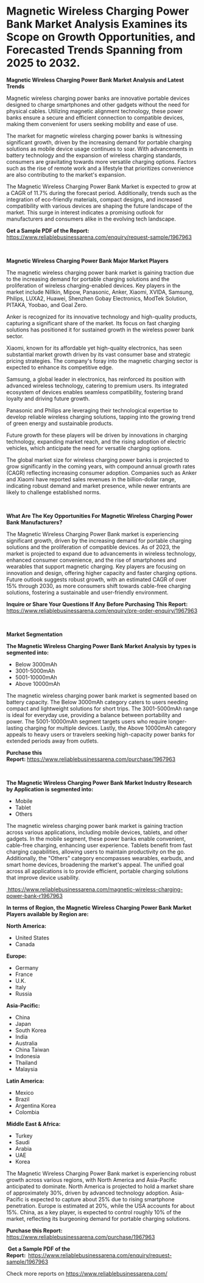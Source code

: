 <p><h1>Magnetic Wireless Charging Power Bank Market Analysis Examines its Scope on Growth Opportunities, and Forecasted Trends Spanning from 2025 to 2032.</h1></p><p><strong>Magnetic Wireless Charging Power Bank Market Analysis and Latest Trends</strong></p>
<p><p>Magnetic wireless charging power banks are innovative portable devices designed to charge smartphones and other gadgets without the need for physical cables. Utilizing magnetic alignment technology, these power banks ensure a secure and efficient connection to compatible devices, making them convenient for users seeking mobility and ease of use. </p><p>The market for magnetic wireless charging power banks is witnessing significant growth, driven by the increasing demand for portable charging solutions as mobile device usage continues to soar. With advancements in battery technology and the expansion of wireless charging standards, consumers are gravitating towards more versatile charging options. Factors such as the rise of remote work and a lifestyle that prioritizes convenience are also contributing to the market's expansion.</p><p>The Magnetic Wireless Charging Power Bank Market is expected to grow at a CAGR of 11.7% during the forecast period. Additionally, trends such as the integration of eco-friendly materials, compact designs, and increased compatibility with various devices are shaping the future landscape of the market. This surge in interest indicates a promising outlook for manufacturers and consumers alike in the evolving tech landscape.</p></p>
<p><strong>Get a Sample PDF of the Report:&nbsp;</strong> <a href="https://www.reliablebusinessarena.com/enquiry/request-sample/1967963?utm_campaign=2396&utm_medium=2&utm_source=Github&utm_content=ia&utm_term=06042025&utm_id=magnetic-wireless-charging-power-bank">https://www.reliablebusinessarena.com/enquiry/request-sample/1967963</a></p>
<p>&nbsp;</p>
<p><strong>Magnetic Wireless Charging Power Bank Major Market Players</strong></p>
<p><p>The magnetic wireless charging power bank market is gaining traction due to the increasing demand for portable charging solutions and the proliferation of wireless charging-enabled devices. Key players in the market include Nillkin, Mipow, Panasonic, Anker, Xiaomi, XVIDA, Samsung, Philips, LUXA2, Huawei, Shenzhen Gobay Electronics, ModTek Solution, PITAKA, Yoobao, and Goal Zero.</p><p>Anker is recognized for its innovative technology and high-quality products, capturing a significant share of the market. Its focus on fast charging solutions has positioned it for sustained growth in the wireless power bank sector.</p><p>Xiaomi, known for its affordable yet high-quality electronics, has seen substantial market growth driven by its vast consumer base and strategic pricing strategies. The company's foray into the magnetic charging sector is expected to enhance its competitive edge.</p><p>Samsung, a global leader in electronics, has reinforced its position with advanced wireless technology, catering to premium users. Its integrated ecosystem of devices enables seamless compatibility, fostering brand loyalty and driving future growth.</p><p>Panasonic and Philips are leveraging their technological expertise to develop reliable wireless charging solutions, tapping into the growing trend of green energy and sustainable products.</p><p>Future growth for these players will be driven by innovations in charging technology, expanding market reach, and the rising adoption of electric vehicles, which anticipate the need for versatile charging options.</p><p>The global market size for wireless charging power banks is projected to grow significantly in the coming years, with compound annual growth rates (CAGR) reflecting increasing consumer adoption. Companies such as Anker and Xiaomi have reported sales revenues in the billion-dollar range, indicating robust demand and market presence, while newer entrants are likely to challenge established norms.</p></p>
<p>&nbsp;</p>
<p><strong>What Are The Key Opportunities For Magnetic Wireless Charging Power Bank Manufacturers?</strong></p>
<p><p>The Magnetic Wireless Charging Power Bank market is experiencing significant growth, driven by the increasing demand for portable charging solutions and the proliferation of compatible devices. As of 2023, the market is projected to expand due to advancements in wireless technology, enhanced consumer convenience, and the rise of smartphones and wearables that support magnetic charging. Key players are focusing on innovation and design, offering higher capacity and faster charging options. Future outlook suggests robust growth, with an estimated CAGR of over 15% through 2030, as more consumers shift towards cable-free charging solutions, fostering a sustainable and user-friendly environment.</p></p>
<p><strong>Inquire or Share Your Questions If Any Before Purchasing This Report:</strong> <a href="https://www.reliablebusinessarena.com/enquiry/pre-order-enquiry/1967963?utm_campaign=2396&utm_medium=2&utm_source=Github&utm_content=ia&utm_term=06042025&utm_id=magnetic-wireless-charging-power-bank">https://www.reliablebusinessarena.com/enquiry/pre-order-enquiry/1967963</a></p>
<p>&nbsp;</p>
<p><strong>Market Segmentation</strong></p>
<p><strong>The Magnetic Wireless Charging Power Bank Market Analysis by types is segmented into:</strong></p>
<p><ul><li>Below 3000mAh</li><li>3001-5000mAh</li><li>5001-10000mAh</li><li>Above 10000mAh</li></ul></p>
<p><p>The magnetic wireless charging power bank market is segmented based on battery capacity. The Below 3000mAh category caters to users needing compact and lightweight solutions for short trips. The 3001-5000mAh range is ideal for everyday use, providing a balance between portability and power. The 5001-10000mAh segment targets users who require longer-lasting charging for multiple devices. Lastly, the Above 10000mAh category appeals to heavy users or travelers seeking high-capacity power banks for extended periods away from outlets.</p></p>
<p><strong>Purchase this Report:&nbsp;</strong><a href="https://www.reliablebusinessarena.com/purchase/1967963?utm_campaign=2396&utm_medium=2&utm_source=Github&utm_content=ia&utm_term=06042025&utm_id=magnetic-wireless-charging-power-bank">https://www.reliablebusinessarena.com/purchase/1967963</a></p>
<p>&nbsp;</p>
<p><strong>The Magnetic Wireless Charging Power Bank Market Industry Research by Application is segmented into:</strong></p>
<p><ul><li>Mobile</li><li>Tablet</li><li>Others</li></ul></p>
<p><p>The magnetic wireless charging power bank market is gaining traction across various applications, including mobile devices, tablets, and other gadgets. In the mobile segment, these power banks enable convenient, cable-free charging, enhancing user experience. Tablets benefit from fast charging capabilities, allowing users to maintain productivity on the go. Additionally, the "Others" category encompasses wearables, earbuds, and smart home devices, broadening the market's appeal. The unified goal across all applications is to provide efficient, portable charging solutions that improve device usability.</p></p>
<p><a href="https://www.reliablebusinessarena.com/magnetic-wireless-charging-power-bank-r1967963?utm_campaign=2396&utm_medium=2&utm_source=Github&utm_content=ia&utm_term=06042025&utm_id=magnetic-wireless-charging-power-bank">&nbsp;https://www.reliablebusinessarena.com/magnetic-wireless-charging-power-bank-r1967963</a></p>
<p><strong>In terms of Region, the Magnetic Wireless Charging Power Bank Market Players available by Region are:</strong></p>
<p>
    <p> <strong> North America: </strong>
        <ul>
            <li>United States</li>
            <li>Canada</li>
        </ul>
        </p> 
    <p> <strong> Europe: </strong>
        <ul>
            <li>Germany</li>
            <li>France</li>
            <li>U.K.</li>
            <li>Italy</li>
            <li>Russia</li>
        </ul>
        </p> 
    <p> <strong> Asia-Pacific: </strong>
        <ul>
            <li>China</li>
            <li>Japan</li>
            <li>South Korea</li>
            <li>India</li>
            <li>Australia</li>
            <li>China Taiwan</li>
            <li>Indonesia</li>
            <li>Thailand</li>
            <li>Malaysia</li>
        </ul>
        </p> 
    <p> <strong> Latin America: </strong>
        <ul>
            <li>Mexico</li>
            <li>Brazil</li>
            <li>Argentina Korea</li>
            <li>Colombia</li>
        </ul>
        </p> 
    <p> <strong> Middle East & Africa: </strong>
        <ul>
            <li>Turkey</li>
            <li>Saudi</li>
            <li>Arabia</li>
            <li>UAE</li>
            <li>Korea</li>
        </ul>
    </p>
    </p>
<p><p>The Magnetic Wireless Charging Power Bank market is experiencing robust growth across various regions, with North America and Asia-Pacific anticipated to dominate. North America is projected to hold a market share of approximately 30%, driven by advanced technology adoption. Asia-Pacific is expected to capture about 25% due to rising smartphone penetration. Europe is estimated at 20%, while the USA accounts for about 15%. China, as a key player, is expected to control roughly 10% of the market, reflecting its burgeoning demand for portable charging solutions.</p></p>
<p><strong>Purchase this Report: </strong><a href="https://www.reliablebusinessarena.com/purchase/1967963?utm_campaign=2396&utm_medium=2&utm_source=Github&utm_content=ia&utm_term=06042025&utm_id=magnetic-wireless-charging-power-bank">https://www.reliablebusinessarena.com/purchase/1967963</a></p>
<p>&nbsp;<strong>Get a Sample PDF of the Report:&nbsp;&nbsp;</strong><a href="https://www.reliablebusinessarena.com/enquiry/request-sample/1967963?utm_campaign=2396&utm_medium=2&utm_source=Github&utm_content=ia&utm_term=06042025&utm_id=magnetic-wireless-charging-power-bank">https://www.reliablebusinessarena.com/enquiry/request-sample/1967963</a></p>
<p><strong></strong></p>
<p>Check more reports on <a href="https://www.reliablebusinessarena.com/?utm_campaign=2396&utm_medium=2&utm_source=Github&utm_content=ia&utm_term=06042025&utm_id=magnetic-wireless-charging-power-bank">https://www.reliablebusinessarena.com/</a></p>